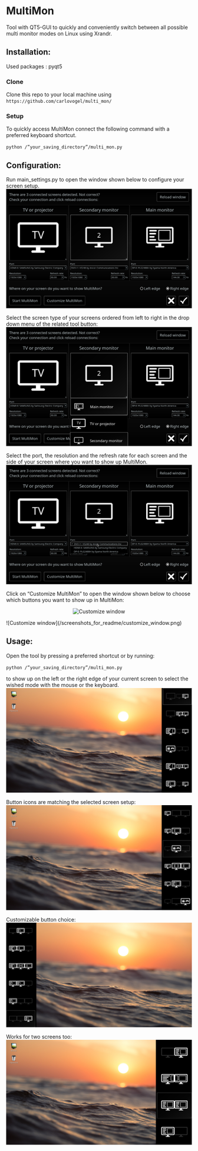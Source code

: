 # MultiMon
Tool with QT5-GUI to quickly and conveniently switch between all possible multi monitor modes on Linux using Xrandr.

## Installation:

Used packages : pyqt5

### Clone
Clone this repo to your local machine using 
    `https://github.com/carlovogel/multi_mon/`
### Setup
To quickly access MultiMon connect the following command with a preferred keyboard shortcut.
 
`python /”your_saving_directory”/multi_mon.py`

## Configuration:

Run main_settings.py to open the window shown below to configure your screen setup.
![Main setting window](/screenshots_for_readme/main_settings.png)

Select the screen type of your screens ordered from left to right in the drop down menu of the related tool button:
![Screentype menu](/screenshots_for_readme/main_settings_menu.png)

Select the port, the resolution and the refresh rate for each screen and the side of your screen where you want to show up MultiMon.
![Port menu](/screenshots_for_readme/main_settings_port.png)

Click on “Customize MultiMon” to open the window shown below to choose which buttons you want to show up in MultiMon:
<p align="center">
  <img src="https://github.com/carlovogel/multi_mon/screenshots_for_readme/customize_window.png?raw=true" alt="Customize window"/>
</p>
![Customize window](/screenshots_for_readme/customize_window.png)

## Usage:

Open the tool by pressing a preferred shortcut or by running:

`python /”your_saving_directory”/multi_mon.py`

to show up on the left or the right edge of your current screen to select the wished mode with the mouse or the keyboard. 
![MultiMon 1](/screenshots_for_readme/multi_mon_right_1.png)

Button icons are matching the selected screen setup:
![MultiMon 2](/screenshots_for_readme/multi_mon_right_2.png)

Customizable button choice:
![MultiMon left](/screenshots_for_readme/multi_mon_left.png)

Works for two screens too:
![MultiMon two screens](/screenshots_for_readme/multi_mon_right_two_screens.png)
